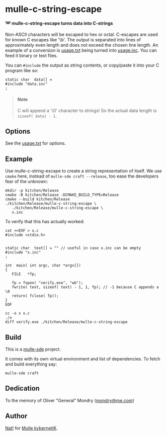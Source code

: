 # mulle-c-string-escape

#### ➿ mulle-c-string-escape turns data into C-strings

Non-ASCII characters will be escaped to hex or octal. C-escapes are used for
known C escapes like '\b'. The output is separated into lines of approximately
even length and does not exceed the chosen line length. An example of a 
conversion is [usage.txt](src/usage.txt) being turned into [usage.inc](src/usage.inc).
You can feed it binary or text files.

You can `#include` the output as string contents, or copy/paste it into your C 
program like so:

```
static char  data[] =
#include "data.inc"
;
```

> #### Note
>
> C will append a '\0' character to strings! So the actual data length 
> is `sizeof( data) - 1`.

## Options

See the [usage.txt](src/usage.txt) for options.

## Example

Use mulle-c-string-escape to create a string representation of itself. We use
`cmake` here, instead of `mulle-sde craft --release`, too ease the developers 
fear of the unknown:

```
mkdir -p kitchen/Release
cmake -B kitchen/Release -DCMAKE_BUILD_TYPE=Release
cmake --build kitchen/Release
./kitchen/Release/mulle-c-string-escape \
   ./kitchen/Release/mulle-c-string-escape \
   x.inc
```

To verify that this has actually worked:

```
cat <<EOF > x.c
#include <stdio.h>


static char  text[] = "" // useful in case x.inc can be empty
#include "x.inc"
;

int  main( int argc, char *argv[])
{
   FILE   *fp;

   fp = fopen( "verify.exe", "wb");
   fwrite( text, sizeof( text) - 1, 1, fp); // -1 because C appends a \0
   return( fclose( fp));
}
EOF

cc -o x x.c
./x
diff verify.exe ./kitchen/Release/mulle-c-string-escape
```

## Build

This is a [mulle-sde](https://mulle-sde.github.io/) project.

It comes with its own virtual environment and list of dependencies.
To fetch and build everything say:

```
mulle-sde craft
```

## Dedication

To the memory of Oliver "General" Mondry (mondry@me.com)


## Author

[Nat!](//www.mulle-kybernetik.com/weblog) for
[Mulle kybernetiK](//www.mulle-kybernetik.com).

